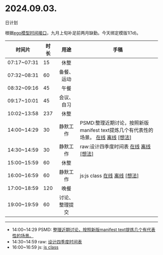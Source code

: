 # 2024.09.03.
日计划

根据[ego模型时间接口](https://gitee.com/hyg/blog/blob/master/timeflow.md)，九月上旬补足前两月缺勤。今天绑定模版1(1d)。

| 时间片 | 时长 | 用途 | 手稿 |
| --- | --- | :---: | --- |
| 07:17~07:31 | 15 | 休整 |  |
| 07:32~08:31 | 60 | 备餐、运动 |  |
| 08:32~09:16 | 45 | 午餐 |  |
| 09:17~10:01 | 45 | 会议、自习 |  |
| 10:02~13:58 | 237 | 休整 |  |
| 14:00~14:29 | 30 | 静默工作 | PSMD:整理近期讨论，按照新版manifest text提炼几个有代表性的场景。 [在线](http://simp.ly/p/8t3vlk) [离线](../../draft/2024/09/20240903140000.md) <a href="mailto:huangyg@mars22.com?subject=关于2024.09.03.[PSMD:整理近期讨论，按照新版manifest text提炼几个有代表性的场景。]任务&body=日期: 20240903%0D%0A序号: 5%0D%0A手稿:../../draft/2024/09/20240903140000.md%0D%0A---请勿修改邮件主题及以上内容 从下一行开始写您的想法---%0D%0A">[想法]</a> |
| 14:30~14:59 | 30 | 静默工作 | raw:设计四季度时间表 [在线](http://simp.ly/p/5k9gJy) [离线](../../draft/2024/09/20240903143000.md) <a href="mailto:huangyg@mars22.com?subject=关于2024.09.03.[raw:设计四季度时间表]任务&body=日期: 20240903%0D%0A序号: 6%0D%0A手稿:../../draft/2024/09/20240903143000.md%0D%0A---请勿修改邮件主题及以上内容 从下一行开始写您的想法---%0D%0A">[想法]</a> |
| 15:00~15:59 | 60 | 休整 |  |
| 16:00~16:59 | 60 | 静默工作 | js:js class [在线](http://simp.ly/p/4QDThK) [离线](../../draft/2024/09/20240903160000.md) <a href="mailto:huangyg@mars22.com?subject=关于2024.09.03.[js:js class]任务&body=日期: 20240903%0D%0A序号: 8%0D%0A手稿:../../draft/2024/09/20240903160000.md%0D%0A---请勿修改邮件主题及以上内容 从下一行开始写您的想法---%0D%0A">[想法]</a> |
| 17:00~18:59 | 120 | 晚餐 |  |
| 19:00~19:59 | 60 | 讨论、整理提交 |  |

---

- 14:00~14:29	PSMD: [整理近期讨论，按照新版manifest text提炼几个有代表性的场景。](../../draft/2024/09/20240903140000.md)
- 14:30~14:59	raw: [设计四季度时间表](../../draft/2024/09/20240903143000.md)
- 16:00~16:59	js: [js class](../../draft/2024/09/20240903160000.md)
